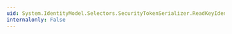 ```yaml
---
uid: System.IdentityModel.Selectors.SecurityTokenSerializer.ReadKeyIdentifierClauseCore(System.Xml.XmlReader)
internalonly: False
---
```

